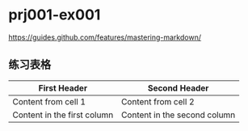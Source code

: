 # prj001-ex001
https://guides.github.com/features/mastering-markdown/


## 练习表格
First Header | Second Header
------------ | -------------
Content from cell 1 | Content from cell 2
Content in the first column | Content in the second column

